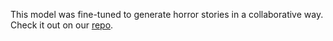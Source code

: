 This model was fine-tuned to generate horror stories in a collaborative way. 
Check it out on our [repo](https://github.com/TailUFPB/storIA).
